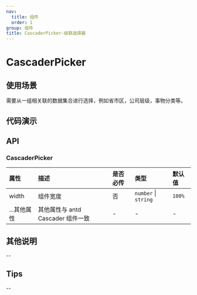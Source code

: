 ```yaml
---
nav:
  title: 组件
  order: 1
group: 组件
title: CascaderPicker-级联选择器
---
```


# CascaderPicker

## 使用场景

需要从一组相关联的数据集合进行选择，例如省市区，公司层级，事物分类等。

## 代码演示

<code src='./demo/CascaderPicker' title='代码'></code>

## API

### CascaderPicker

| 属性        | 描述                              | 是否必传 | 类型                 | 默认值 |
| :---------- | :-------------------------------- | :------- | :------------------- | :----- |
| width       | 组件宽度                          | 否       | `number` \| `string` | `100%` |
| ...其他属性 | 其他属性与 antd Cascader 组件一致 | -        | -                    | -      |

## 其他说明

--

## Tips

--
